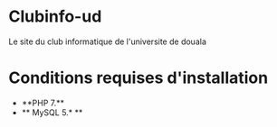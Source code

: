 # Clubinfo-ud
Le site du club informatique de l'universite de douala

# Conditions requises d'installation
- **PHP 7.*\*
- ** MySQL 5.\* **
